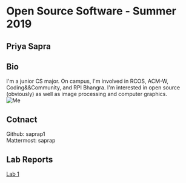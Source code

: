 # Open Source Software - Summer 2019

## Priya Sapra

## Bio
I'm a junior CS major. On campus, I'm involved in RCOS, ACM-W, Coding&&Community, and RPI Bhangra. I'm interested in open source (obviously) as well as image processing and computer graphics.  
![Me](/images/IMG_0240.JPG=100x200)

## Cotnact
Github: saprap1  
Mattermost: saprap  

## Lab Reports
[Lab 1](labs/lab-01/report.md)